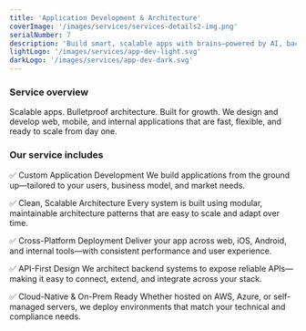 ```yaml
---
title: 'Application Development & Architecture'
coverImage: '/images/services/services-details2-img.png'
serialNumber: 7
description: 'Build smart, scalable apps with brains—powered by AI, backed by robust architecture.'
lightLogo: '/images/services/app-dev-light.svg'
darkLogo: '/images/services/app-dev-dark.svg'
---
```


### Service overview

Scalable apps. Bulletproof architecture. Built for growth.
We design and develop web, mobile, and internal applications that are fast, flexible, and ready to scale from day one.


### Our service includes

✅ Custom Application Development
We build applications from the ground up—tailored to your users, business model, and market needs.

✅ Clean, Scalable Architecture
Every system is built using modular, maintainable architecture patterns that are easy to scale and adapt over time.

✅ Cross-Platform Deployment
Deliver your app across web, iOS, Android, and internal tools—with consistent performance and user experience.

✅ API-First Design
We architect backend systems to expose reliable APIs—making it easy to connect, extend, and integrate across your stack.

✅ Cloud-Native & On-Prem Ready
Whether hosted on AWS, Azure, or self-managed servers, we deploy environments that match your technical and compliance needs.
